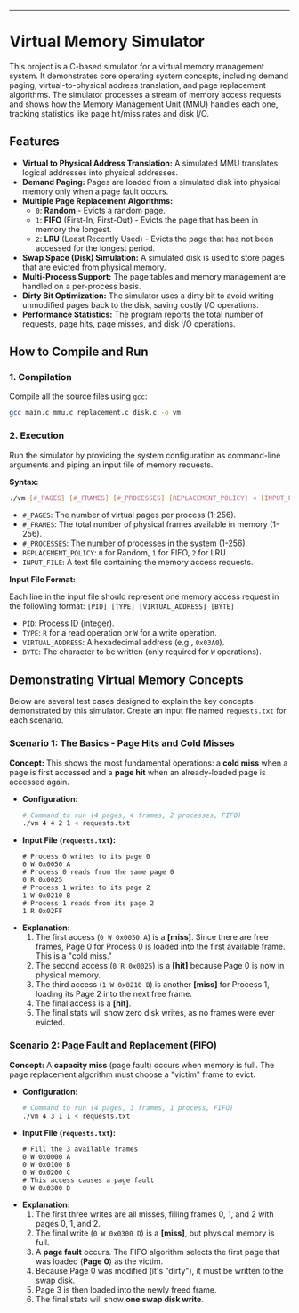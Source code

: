 
---

# Virtual Memory Simulator

This project is a C-based simulator for a virtual memory management system. It demonstrates core operating system concepts, including demand paging, virtual-to-physical address translation, and page replacement algorithms. The simulator processes a stream of memory access requests and shows how the Memory Management Unit (MMU) handles each one, tracking statistics like page hit/miss rates and disk I/O.

## Features

*   **Virtual to Physical Address Translation:** A simulated MMU translates logical addresses into physical addresses.
*   **Demand Paging:** Pages are loaded from a simulated disk into physical memory only when a page fault occurs.
*   **Multiple Page Replacement Algorithms:**
    *   `0`: **Random** - Evicts a random page.
    *   `1`: **FIFO** (First-In, First-Out) - Evicts the page that has been in memory the longest.
    *   `2`: **LRU** (Least Recently Used) - Evicts the page that has not been accessed for the longest period.
*   **Swap Space (Disk) Simulation:** A simulated disk is used to store pages that are evicted from physical memory.
*   **Multi-Process Support:** The page tables and memory management are handled on a per-process basis.
*   **Dirty Bit Optimization:** The simulator uses a dirty bit to avoid writing unmodified pages back to the disk, saving costly I/O operations.
*   **Performance Statistics:** The program reports the total number of requests, page hits, page misses, and disk I/O operations.

## How to Compile and Run

### 1. Compilation

Compile all the source files using `gcc`:

```bash
gcc main.c mmu.c replacement.c disk.c -o vm
```

### 2. Execution

Run the simulator by providing the system configuration as command-line arguments and piping an input file of memory requests.

**Syntax:**
```bash
./vm [#_PAGES] [#_FRAMES] [#_PROCESSES] [REPLACEMENT_POLICY] < [INPUT_FILE]
```

*   `#_PAGES`: The number of virtual pages per process (1-256).
*   `#_FRAMES`: The total number of physical frames available in memory (1-256).
*   `#_PROCESSES`: The number of processes in the system (1-256).
*   `REPLACEMENT_POLICY`: `0` for Random, `1` for FIFO, `2` for LRU.
*   `INPUT_FILE`: A text file containing the memory access requests.

**Input File Format:**

Each line in the input file should represent one memory access request in the following format:
`[PID] [TYPE] [VIRTUAL_ADDRESS] [BYTE]`

*   `PID`: Process ID (integer).
*   `TYPE`: `R` for a read operation or `W` for a write operation.
*   `VIRTUAL_ADDRESS`: A hexadecimal address (e.g., `0x03A0`).
*   `BYTE`: The character to be written (only required for `W` operations).


## Demonstrating Virtual Memory Concepts

Below are several test cases designed to explain the key concepts demonstrated by this simulator. Create an input file named `requests.txt` for each scenario.

### Scenario 1: The Basics - Page Hits and Cold Misses

**Concept:** This shows the most fundamental operations: a **cold miss** when a page is first accessed and a **page hit** when an already-loaded page is accessed again.

*   **Configuration:**
    ```bash
    # Command to run (4 pages, 4 frames, 2 processes, FIFO)
    ./vm 4 4 2 1 < requests.txt
    ```
*   **Input File (`requests.txt`):**
    ```
    # Process 0 writes to its page 0
    0 W 0x0050 A
    # Process 0 reads from the same page 0
    0 R 0x0025
    # Process 1 writes to its page 2
    1 W 0x0210 B
    # Process 1 reads from its page 2
    1 R 0x02FF
    ```
*   **Explanation:**
    1.  The first access (`0 W 0x0050 A`) is a **[miss]**. Since there are free frames, Page 0 for Process 0 is loaded into the first available frame. This is a "cold miss."
    2.  The second access (`0 R 0x0025`) is a **[hit]** because Page 0 is now in physical memory.
    3.  The third access (`1 W 0x0210 B`) is another **[miss]** for Process 1, loading its Page 2 into the next free frame.
    4.  The final access is a **[hit]**.
    5.  The final stats will show zero disk writes, as no frames were ever evicted.

### Scenario 2: Page Fault and Replacement (FIFO)

**Concept:** A **capacity miss** (page fault) occurs when memory is full. The page replacement algorithm must choose a "victim" frame to evict.

*   **Configuration:**
    ```bash
    # Command to run (4 pages, 3 frames, 1 process, FIFO)
    ./vm 4 3 1 1 < requests.txt
    ```
*   **Input File (`requests.txt`):**
    ```
    # Fill the 3 available frames
    0 W 0x0000 A
    0 W 0x0100 B
    0 W 0x0200 C
    # This access causes a page fault
    0 W 0x0300 D
    ```
*   **Explanation:**
    1.  The first three writes are all misses, filling frames 0, 1, and 2 with pages 0, 1, and 2.
    2.  The final write (`0 W 0x0300 D`) is a **[miss]**, but physical memory is full.
    3.  A **page fault** occurs. The FIFO algorithm selects the first page that was loaded (**Page 0**) as the victim.
    4.  Because Page 0 was modified (it's "dirty"), it must be written to the swap disk.
    5.  Page 3 is then loaded into the newly freed frame.
    6.  The final stats will show **one swap disk write**.


